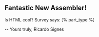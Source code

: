 
## Fantastic New Assembler!

Is HTML cool?  Survey says: [% part_type %]

-- 
Yours truly,
Ricardo Signes
